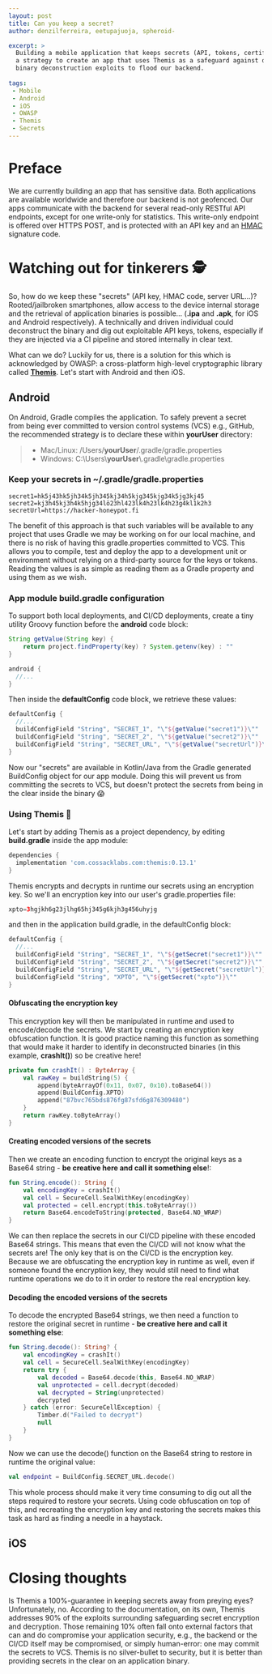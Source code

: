 ```yaml
---
layout: post
title: Can you keep a secret?
author: denzilferreira, eetupajuoja, spheroid-

excerpt: > 
  Building a mobile application that keeps secrets (API, tokens, certificates, server URLs) safe is hard. In this post, we share 
  a strategy to create an app that uses Themis as a safeguard against deobfuscation and 
  binary deconstruction exploits to flood our backend.
    
tags:
 - Mobile
 - Android
 - iOS
 - OWASP
 - Themis
 - Secrets
---
```


# Preface
We are currently building an app that has sensitive data. Both applications are available 
worldwide and therefore our backend is not geofenced. Our apps communicate with the backend for several read-only RESTful 
API endpoints, except for one write-only for statistics. This write-only endpoint is offered over HTTPS POST, 
and is protected with an API key and an [HMAC](https://en.wikipedia.org/wiki/HMAC) signature code.

# Watching out for tinkerers 🕵️

So, how do we keep these "secrets" (API key, HMAC code, server URL...)? Rooted/jailbroken smartphones, allow access to the 
device internal storage and the retrieval of application binaries is possible... 
(**.ipa** and **.apk**, for iOS and Android respectively). A technically and driven individual could deconstruct the binary 
and dig out exploitable API keys, tokens, especially if they are injected via a CI pipeline and stored internally in clear text.

What can we do? Luckily for us, there is a solution for this which is acknowledged by OWASP: a cross-platform
high-level cryptographic library called **[Themis](https://www.cossacklabs.com/themis/)**. Let's start with Android and then iOS.

## Android

On Android, Gradle compiles the application. To safely prevent a secret from being ever committed to version control
systems (VCS) e.g., GitHub, the recommended strategy is to declare these within **yourUser** directory:

> - Mac/Linux: /Users/**yourUser**/.gradle/gradle.properties
> - Windows: C:\Users\\**yourUser**\\.gradle\gradle.properties

### Keep your secrets in ~/.gradle/gradle.properties

```properties
secret1=hk5j43hk5jh34k5jh345kj34h5kjg345kjg34k5jg3kj45
secret2=kj3h45kj3h4k5hjg34lö23hl423lk4h23lk4h23g4kl1k2h3
secretUrl=https://hacker-honeypot.fi
```

The benefit of this approach is that such variables will be available to any project that uses Gradle we may be working
on for our local machine, and there is no risk of having this gradle.properties committed to VCS. This allows you to 
compile, test and deploy the app to a development unit or environment without relying on a third-party source for the 
keys or tokens. Reading the values is as simple as reading them as a Gradle property and using them as we wish.

### App module build.gradle configuration

To support both local deployments, and CI/CD deployments, create a tiny utility
Groovy function before the **android** code block:

```groovy
String getValue(String key) {
    return project.findProperty(key) ? System.getenv(key) : ""
}

android {
  //...
}
```

Then inside the **defaultConfig** code block, we retrieve these values:

```groovy
defaultConfig {
  //...
  buildConfigField "String", "SECRET_1", "\"${getValue("secret1")}\""
  buildConfigField "String", "SECRET_2", "\"${getValue("secret2")}\""
  buildConfigField "String", "SECRET_URL", "\"${getValue("secretUrl")}\""
}
```

Now our "secrets" are available in Kotlin/Java from the Gradle generated BuildConfig object for our app module.
Doing this will prevent us from committing the secrets to VCS, but doesn't protect the secrets from being in the clear
inside the binary 😱

### Using Themis 🔐

Let's start by adding Themis as a project dependency, by editing **build.gradle** inside the app module:

```groovy
dependencies {
  implementation 'com.cossacklabs.com:themis:0.13.1'
}
```

Themis encrypts and decrypts in runtime our secrets using an encryption key. So we'll an encryption key into our
user's gradle.properties file:

```groovy
xpto=3hgjkh6g23jlhg65hj345g6kjh3g456uhyjg
```

and then in the application build.gradle, in the defaultConfig block:

```groovy
defaultConfig {
  //...
  buildConfigField "String", "SECRET_1", "\"${getSecret("secret1")}\""
  buildConfigField "String", "SECRET_2", "\"${getSecret("secret2")}\""
  buildConfigField "String", "SECRET_URL", "\"${getSecret("secretUrl")}\""
  buildConfigField "String", "XPTO", "\"${getSecret("xpto")}\""
}
```

#### Obfuscating the encryption key

This encryption key will then be manipulated in runtime and used to encode/decode the secrets. We start by creating an 
encryption key obfuscation function. It is good practice naming this function as something 
that would make it harder to identify in deconstructed binaries (in this example, **crashIt()**) so be creative here!

```kotlin
private fun crashIt() : ByteArray {
    val rawKey = buildString(5) {
        append(byteArrayOf(0x11, 0x07, 0x10).toBase64())
        append(BuildConfig.XPTO)
        append("87bvc765bds876fg87sfd6g876309480")
    }
    return rawKey.toByteArray()
}
```

#### Creating encoded versions of the secrets

Then we create an encoding function to encrypt the original keys as a Base64 string - **be creative here and call it something else**!:

```kotlin
fun String.encode(): String {
    val encodingKey = crashIt()
    val cell = SecureCell.SealWithKey(encodingKey)
    val protected = cell.encrypt(this.toByteArray())
    return Base64.encodeToString(protected, Base64.NO_WRAP)
}
```

We can then replace the secrets in our CI/CD pipeline with these encoded Base64 strings. This means that even the CI/CD
will not know what the secrets are! The only key that is on the CI/CD is the encryption key. Because we are obfuscating
the encryption key in runtime as well, even if someone found the encryption key, they would still need to find what 
runtime operations we do to it in order to restore the real encryption key.

#### Decoding the encoded versions of the secrets

To decode the encrypted Base64 strings, we then need a function to restore the original secret in runtime - **be creative here and call it something else**:

```kotlin
fun String.decode(): String? {
    val encodingKey = crashIt()
    val cell = SecureCell.SealWithKey(encodingKey)
    return try {
        val decoded = Base64.decode(this, Base64.NO_WRAP)
        val unprotected = cell.decrypt(decoded)
        val decrypted = String(unprotected)
        decrypted
    } catch (error: SecureCellException) {
        Timber.d("Failed to decrypt")
        null
    }
}
```

Now we can use the decode() function on the Base64 string to restore in runtime the original value:

```kotlin
val endpoint = BuildConfig.SECRET_URL.decode()
```

This whole process should make it very time consuming to dig out all the steps required to restore your secrets. Using
code obfuscation on top of this, and recreating the encryption key and restoring the secrets makes this task as hard as finding a needle
in a haystack.

## iOS

# Closing thoughts

Is Themis a 100%-guarantee in keeping secrets away from preying eyes? Unfortunately, no. According to the documentation,
on its own, Themis addresses 90% of the exploits surrounding safeguarding secret encryption and decryption. Those remaining 10% 
often fall onto external factors that can and do compromise your application security, e.g., the backend or the CI/CD itself may be compromised, 
or simply human-error: one may commit the secrets to VCS. Themis is no silver-bullet to security, but it is better than providing
secrets in the clear on an application binary.